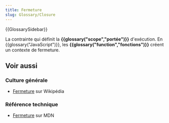```yaml
---
title: Fermeture
slug: Glossary/Closure
---
```


{{GlossarySidebar}}

La contrainte qui définit la **{{glossary("scope","portée")}}** d'exécution. En {{glossary("JavaScript")}}, les **{{glossary("function","fonctions")}}** créent un contexte de fermeture.

## Voir aussi

### Culture générale

- [Fermeture](<https://fr.wikipedia.org/wiki/Fermeture_(informatique)>) sur Wikipédia

### Référence technique

- [Fermeture](/fr/docs/Web/JavaScript/Closures) sur MDN
